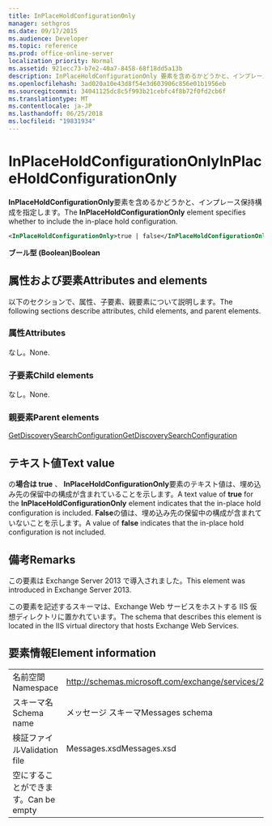 ```yaml
---
title: InPlaceHoldConfigurationOnly
manager: sethgros
ms.date: 09/17/2015
ms.audience: Developer
ms.topic: reference
ms.prod: office-online-server
localization_priority: Normal
ms.assetid: 921ecc73-b7e2-40a7-8458-68f18dd5a13b
description: InPlaceHoldConfigurationOnly 要素を含めるかどうかと、インプレース保持構成を指定します。
ms.openlocfilehash: 3ad020a10e43d8f54e3d603906c856e01b1956eb
ms.sourcegitcommit: 34041125dc8c5f993b21cebfc4f8b72f0fd2cb6f
ms.translationtype: MT
ms.contentlocale: ja-JP
ms.lasthandoff: 06/25/2018
ms.locfileid: "19831934"
---
```

# <a name="inplaceholdconfigurationonly"></a><span data-ttu-id="7e8b9-103">InPlaceHoldConfigurationOnly</span><span class="sxs-lookup"><span data-stu-id="7e8b9-103">InPlaceHoldConfigurationOnly</span></span>

<span data-ttu-id="7e8b9-104">**InPlaceHoldConfigurationOnly**要素を含めるかどうかと、インプレース保持構成を指定します。</span><span class="sxs-lookup"><span data-stu-id="7e8b9-104">The **InPlaceHoldConfigurationOnly** element specifies whether to include the in-place hold configuration.</span></span> 
  
```XML
<InPlaceHoldConfigurationOnly>true | false</InPlaceHoldConfigurationOnly>
```

 <span data-ttu-id="7e8b9-105">**ブール型 (Boolean)**</span><span class="sxs-lookup"><span data-stu-id="7e8b9-105">**Boolean**</span></span>
## <a name="attributes-and-elements"></a><span data-ttu-id="7e8b9-106">属性および要素</span><span class="sxs-lookup"><span data-stu-id="7e8b9-106">Attributes and elements</span></span>

<span data-ttu-id="7e8b9-107">以下のセクションで、属性、子要素、親要素について説明します。</span><span class="sxs-lookup"><span data-stu-id="7e8b9-107">The following sections describe attributes, child elements, and parent elements.</span></span>
  
### <a name="attributes"></a><span data-ttu-id="7e8b9-108">属性</span><span class="sxs-lookup"><span data-stu-id="7e8b9-108">Attributes</span></span>

<span data-ttu-id="7e8b9-109">なし。</span><span class="sxs-lookup"><span data-stu-id="7e8b9-109">None.</span></span>
  
### <a name="child-elements"></a><span data-ttu-id="7e8b9-110">子要素</span><span class="sxs-lookup"><span data-stu-id="7e8b9-110">Child elements</span></span>

<span data-ttu-id="7e8b9-111">なし。</span><span class="sxs-lookup"><span data-stu-id="7e8b9-111">None.</span></span>
  
### <a name="parent-elements"></a><span data-ttu-id="7e8b9-112">親要素</span><span class="sxs-lookup"><span data-stu-id="7e8b9-112">Parent elements</span></span>

[<span data-ttu-id="7e8b9-113">GetDiscoverySearchConfiguration</span><span class="sxs-lookup"><span data-stu-id="7e8b9-113">GetDiscoverySearchConfiguration</span></span>](getdiscoverysearchconfiguration.md)
  
## <a name="text-value"></a><span data-ttu-id="7e8b9-114">テキスト値</span><span class="sxs-lookup"><span data-stu-id="7e8b9-114">Text value</span></span>

<span data-ttu-id="7e8b9-115">の**場合は true** 、 **InPlaceHoldConfigurationOnly**要素のテキスト値は、埋め込み先の保留中の構成が含まれていることを示します。</span><span class="sxs-lookup"><span data-stu-id="7e8b9-115">A text value of **true** for the **InPlaceHoldConfigurationOnly** element indicates that the in-place hold configuration is included.</span></span> <span data-ttu-id="7e8b9-116">**False**の値は、埋め込み先の保留中の構成が含まれていないことを示します。</span><span class="sxs-lookup"><span data-stu-id="7e8b9-116">A value of **false** indicates that the in-place hold configuration is not included.</span></span> 
  
## <a name="remarks"></a><span data-ttu-id="7e8b9-117">備考</span><span class="sxs-lookup"><span data-stu-id="7e8b9-117">Remarks</span></span>

<span data-ttu-id="7e8b9-118">この要素は Exchange Server 2013 で導入されました。</span><span class="sxs-lookup"><span data-stu-id="7e8b9-118">This element was introduced in Exchange Server 2013.</span></span>
  
<span data-ttu-id="7e8b9-119">この要素を記述するスキーマは、Exchange Web サービスをホストする IIS 仮想ディレクトリに置かれています。</span><span class="sxs-lookup"><span data-stu-id="7e8b9-119">The schema that describes this element is located in the IIS virtual directory that hosts Exchange Web Services.</span></span>
  
## <a name="element-information"></a><span data-ttu-id="7e8b9-120">要素情報</span><span class="sxs-lookup"><span data-stu-id="7e8b9-120">Element information</span></span>

|||
|:-----|:-----|
|<span data-ttu-id="7e8b9-121">名前空間</span><span class="sxs-lookup"><span data-stu-id="7e8b9-121">Namespace</span></span>  <br/> |http://schemas.microsoft.com/exchange/services/2006/messages  <br/> |
|<span data-ttu-id="7e8b9-122">スキーマ名</span><span class="sxs-lookup"><span data-stu-id="7e8b9-122">Schema name</span></span>  <br/> |<span data-ttu-id="7e8b9-123">メッセージ スキーマ</span><span class="sxs-lookup"><span data-stu-id="7e8b9-123">Messages schema</span></span>  <br/> |
|<span data-ttu-id="7e8b9-124">検証ファイル</span><span class="sxs-lookup"><span data-stu-id="7e8b9-124">Validation file</span></span>  <br/> |<span data-ttu-id="7e8b9-125">Messages.xsd</span><span class="sxs-lookup"><span data-stu-id="7e8b9-125">Messages.xsd</span></span>  <br/> |
|<span data-ttu-id="7e8b9-126">空にすることができます。</span><span class="sxs-lookup"><span data-stu-id="7e8b9-126">Can be empty</span></span>  <br/> ||
   

